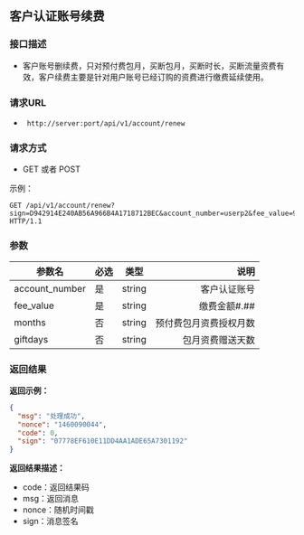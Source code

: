## 客户认证账号续费

### 接口描述

- 客户账号删续费，只对预付费包月，买断包月，买断时长，买断流量资费有效，客户续费主要是针对用户账号已经订购的资费进行缴费延续使用。

### 请求URL

- ` http://server:port/api/v1/account/renew`
      
### 请求方式

- GET 或者 POST 

示例：

    GET /api/v1/account/renew?sign=D942914E240AB56A966B4A1718712BEC&account_number=userp2&fee_value=90.00&months=3&giftdays=0 HTTP/1.1

### 参数

| 参数名 | 必选 | 类型 | 说明 |
|---|:---|:---:|---:|
| account_number | 是 | string |客户认证账号 |
| fee_value | 是 | string |缴费金额#.## |
| months | 否 | string |预付费包月资费授权月数 |
| giftdays | 否 | string |包月资费赠送天数 |



### 返回结果

**返回示例：**

~~~json
{
  "msg": "处理成功",
  "nonce": "1460090044",
  "code": 0,
  "sign": "07778EF610E11DD4AA1ADE65A7301192"
}
~~~

**返回结果描述：**

- code：返回结果码
- msg：返回消息
- nonce：随机时间戳
- sign：消息签名

